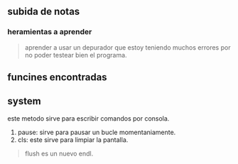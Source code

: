 ## subida de notas

### heramientas a aprender
> aprender a usar un depurador que estoy teniendo muchos errores por no poder testear bien el programa.

## funcines encontradas

## system
este metodo sirve para escribir comandos por consola.

1. pause: sirve para pausar un bucle momentaniamente.
2. cls: este sirve para limpiar la pantalla.


> flush
es un nuevo endl.